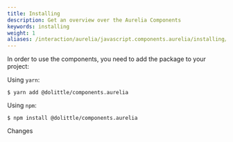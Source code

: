 ```yaml
---
title: Installing
description: Get an overview over the Aurelia Components
keywords: installing
weight: 1
aliases: /interaction/aurelia/javascript.components.aurelia/installing/
---
```

In order to use the components, you need to add the package to your project:

Using `yarn`:

```shell
$ yarn add @dolittle/components.aurelia
```

Using `npm`:

```shell
$ npm install @dolittle/components.aurelia
```
Changes
